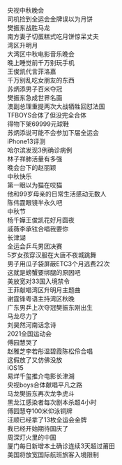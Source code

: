 央视中秋晚会  
司机捡到全运会金牌误以为月饼  
樊振东战胜马龙  
南方妻子切蛋糕式吃月饼惊呆丈夫  
湾区升明月  
大湾区中秋电影音乐晚会  
晚上睡觉前千万别玩手机  
王俊凯代言菲洛嘉  
千万别乱吃女朋友的东西  
苏炳添男子百米夺冠  
樊振东急成世界名画  
澳副总理重提两次大战牺牲回怼法国  
TFBOYS合体了但没完全合体  
得物下架69999元球鞋  
苏炳添说可能不会参加下届全运会  
iPhone13评测  
哈尔滨发现3例确诊病例  
林子祥肺活量有多强  
晚会台下的赵丽颖  
中秋快乐  
第一眼以为猫在咬猫  
他和99岁母亲的日常生活感动无数人  
陈伟霆眼镜半永久吧  
中秋节  
杨千嬅王俊凯花好月圆夜  
戚薇李承铉合唱我要你  
长津湖  
全运会乒乓男团决赛  
5岁女孩穿汉服在大唐不夜城跳舞  
男子用瓜子袋屏蔽ETC3个月逃费22次  
这就是螃蟹要绑腿的原因吧  
美放宽对33国入境禁令  
王菲献唱湾区升明月主题曲  
谢霆锋粤语主持湾区秋晚  
广东男乒上次夺冠樊振东刚出生  
马龙尽力了  
刘昊然河南话念诗  
2021全国运动会  
傅园慧哭了  
赵雅芝李若彤温碧霞陈松伶合唱  
这假放了又仿佛没放  
iOS15  
易烊千玺推介电影长津湖  
央视boys合体献唱平凡之路  
马龙樊振东再次龙争虎斗  
黑龙江感染者每次剧本杀超4小时  
傅园慧夺100米仰泳铜牌  
汪顺已经拿了13枚全运会金牌  
我已经开始期待国庆了  
周深灯火里的中国  
厦门每日新增本土确诊连续3天超过莆田  
美国将放宽国际航班旅客入境限制  
